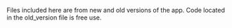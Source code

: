 Files included here are from new and old versions of the app. 
Code located in the old_version file is free use.
